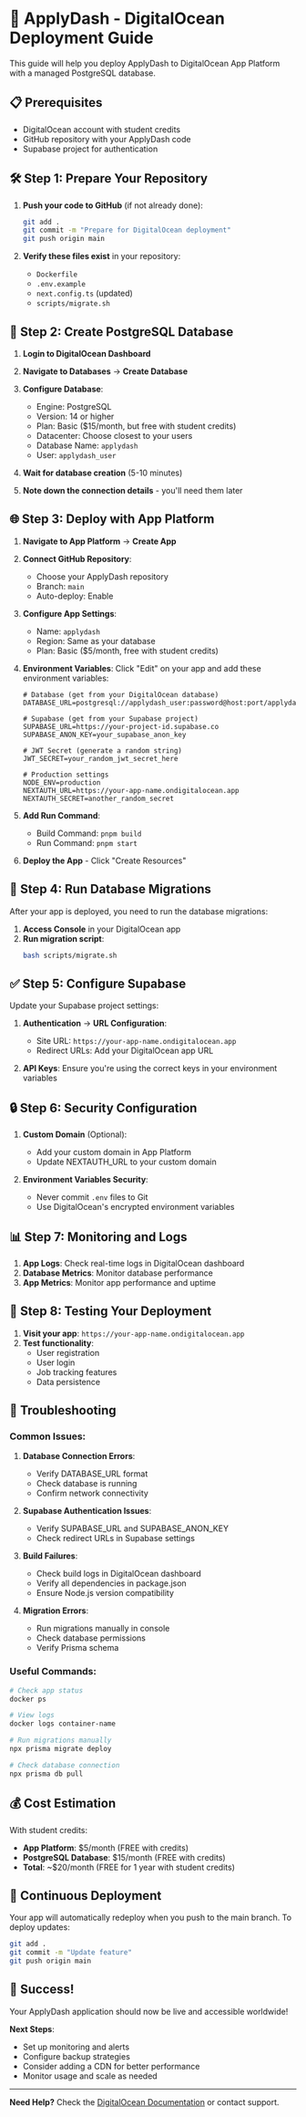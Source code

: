 # 🚀 ApplyDash - DigitalOcean Deployment Guide

This guide will help you deploy ApplyDash to DigitalOcean App Platform with a managed PostgreSQL database.

## 📋 Prerequisites

- DigitalOcean account with student credits
- GitHub repository with your ApplyDash code
- Supabase project for authentication

## 🛠️ Step 1: Prepare Your Repository

1. **Push your code to GitHub** (if not already done):
   ```bash
   git add .
   git commit -m "Prepare for DigitalOcean deployment"
   git push origin main
   ```

2. **Verify these files exist** in your repository:
   - `Dockerfile`
   - `.env.example`
   - `next.config.ts` (updated)
   - `scripts/migrate.sh`

## 🐘 Step 2: Create PostgreSQL Database

1. **Login to DigitalOcean Dashboard**
2. **Navigate to Databases** → **Create Database**
3. **Configure Database**:
   - Engine: PostgreSQL
   - Version: 14 or higher
   - Plan: Basic ($15/month, but free with student credits)
   - Datacenter: Choose closest to your users
   - Database Name: `applydash`
   - User: `applydash_user`

4. **Wait for database creation** (5-10 minutes)
5. **Note down the connection details** - you'll need them later

## 🌐 Step 3: Deploy with App Platform

1. **Navigate to App Platform** → **Create App**

2. **Connect GitHub Repository**:
   - Choose your ApplyDash repository
   - Branch: `main`
   - Auto-deploy: Enable

3. **Configure App Settings**:
   - Name: `applydash`
   - Region: Same as your database
   - Plan: Basic ($5/month, free with student credits)

4. **Environment Variables**:
   Click "Edit" on your app and add these environment variables:
   
   ```env
   # Database (get from your DigitalOcean database)
   DATABASE_URL=postgresql://applydash_user:password@host:port/applydash
   
   # Supabase (get from your Supabase project)
   SUPABASE_URL=https://your-project-id.supabase.co
   SUPABASE_ANON_KEY=your_supabase_anon_key
   
   # JWT Secret (generate a random string)
   JWT_SECRET=your_random_jwt_secret_here
   
   # Production settings
   NODE_ENV=production
   NEXTAUTH_URL=https://your-app-name.ondigitalocean.app
   NEXTAUTH_SECRET=another_random_secret
   ```

5. **Add Run Command**:
   - Build Command: `pnpm build`
   - Run Command: `pnpm start`

6. **Deploy the App** - Click "Create Resources"

## 🔄 Step 4: Run Database Migrations

After your app is deployed, you need to run the database migrations:

1. **Access Console** in your DigitalOcean app
2. **Run migration script**:
   ```bash
   bash scripts/migrate.sh
   ```

## ✅ Step 5: Configure Supabase

Update your Supabase project settings:

1. **Authentication** → **URL Configuration**:
   - Site URL: `https://your-app-name.ondigitalocean.app`
   - Redirect URLs: Add your DigitalOcean app URL

2. **API Keys**: Ensure you're using the correct keys in your environment variables

## 🔒 Step 6: Security Configuration

1. **Custom Domain** (Optional):
   - Add your custom domain in App Platform
   - Update NEXTAUTH_URL to your custom domain

2. **Environment Variables Security**:
   - Never commit `.env` files to Git
   - Use DigitalOcean's encrypted environment variables

## 📊 Step 7: Monitoring and Logs

1. **App Logs**: Check real-time logs in DigitalOcean dashboard
2. **Database Metrics**: Monitor database performance
3. **App Metrics**: Monitor app performance and uptime

## 🚀 Step 8: Testing Your Deployment

1. **Visit your app**: `https://your-app-name.ondigitalocean.app`
2. **Test functionality**:
   - User registration
   - User login
   - Job tracking features
   - Data persistence

## 🔧 Troubleshooting

### Common Issues:

1. **Database Connection Errors**:
   - Verify DATABASE_URL format
   - Check database is running
   - Confirm network connectivity

2. **Supabase Authentication Issues**:
   - Verify SUPABASE_URL and SUPABASE_ANON_KEY
   - Check redirect URLs in Supabase settings

3. **Build Failures**:
   - Check build logs in DigitalOcean dashboard
   - Verify all dependencies in package.json
   - Ensure Node.js version compatibility

4. **Migration Errors**:
   - Run migrations manually in console
   - Check database permissions
   - Verify Prisma schema

### Useful Commands:

```bash
# Check app status
docker ps

# View logs
docker logs container-name

# Run migrations manually
npx prisma migrate deploy

# Check database connection
npx prisma db pull
```

## 💰 Cost Estimation

With student credits:
- **App Platform**: $5/month (FREE with credits)
- **PostgreSQL Database**: $15/month (FREE with credits)
- **Total**: ~$20/month (FREE for 1 year with student credits)

## 🔄 Continuous Deployment

Your app will automatically redeploy when you push to the main branch. To deploy updates:

```bash
git add .
git commit -m "Update feature"
git push origin main
```

## 🎉 Success!

Your ApplyDash application should now be live and accessible worldwide! 

**Next Steps**:
- Set up monitoring and alerts
- Configure backup strategies
- Consider adding a CDN for better performance
- Monitor usage and scale as needed

---

**Need Help?** Check the [DigitalOcean Documentation](https://docs.digitalocean.com/products/app-platform/) or contact support.